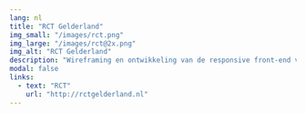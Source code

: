 ```yaml
---
lang: nl
title: "RCT Gelderland"
img_small: "/images/rct.png"
img_large: "/images/rct@2x.png"
img_alt: "RCT Gelderland"
description: "Wireframing en ontwikkeling van de responsive front-end voor RCT Gelderland (@[TG](http://tweedegolf.nl))."
modal: false
links:
  - text: "RCT"
    url: "http://rctgelderland.nl"
---
```

